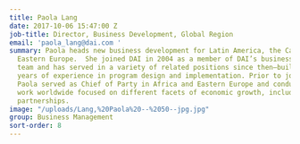 ```yaml
---
title: Paola Lang
date: 2017-10-06 15:47:00 Z
job-title: Director, Business Development, Global Region
email: 'paola_lang@dai.com '
summary: Paola heads new business development for Latin America, the Caribbean, and
  Eastern Europe.  She joined DAI in 2004 as a member of DAI’s business development
  team and has served in a variety of related positions since then—building off 20
  years of experience in program design and implementation. Prior to joining DAI,
  Paola served as Chief of Party in Africa and Eastern Europe and conducted field
  work worldwide focused on different facets of economic growth, including public-private
  partnerships.
image: "/uploads/Lang,%20Paola%20--%2050--jpg.jpg"
group: Business Management
sort-order: 8
---
```


